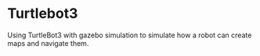 # Turtlebot3
Using TurtleBot3 with gazebo simulation to simulate how a robot can create maps and navigate them.
